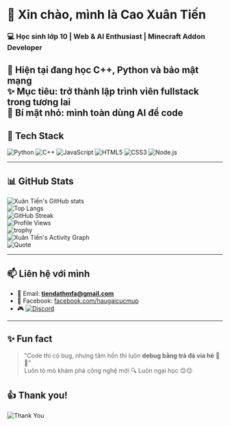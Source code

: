 # 👋 Xin chào, mình là Cao Xuân Tiến  
### 💻 Học sinh lớp 10 | Web & AI Enthusiast | Minecraft Addon Developer  

🌱 Hiện tại đang học C++, Python và bảo mật mạng  
✨ Mục tiêu: trở thành lập trình viên fullstack trong tương lai  
🤯 Bí mật nhỏ: mình toàn dùng AI để code
---

## 🚀 Tech Stack
![Python](https://img.shields.io/badge/Python-3776AB?logo=python&logoColor=white)
![C++](https://img.shields.io/badge/C++-00599C?logo=cplusplus&logoColor=white)
![JavaScript](https://img.shields.io/badge/JavaScript-F7DF1E?logo=javascript&logoColor=black)
![HTML5](https://img.shields.io/badge/HTML5-E34F26?logo=html5&logoColor=white)
![CSS3](https://img.shields.io/badge/CSS3-1572B6?logo=css3&logoColor=white)
![Node.js](https://img.shields.io/badge/Node.js-339933?logo=node.js&logoColor=white)

---

## 📊 GitHub Stats
![Xuân Tiến's GitHub stats](https://github-readme-stats.vercel.app/api?username=Tienkj&show_icons=true&theme=tokyonight)  
![Top Langs](https://github-readme-stats.vercel.app/api/top-langs/?username=Tienkj&layout=compact&theme=tokyonight)  
![GitHub Streak](https://github-readme-streak-stats.herokuapp.com/?user=Tienkj&theme=tokyonight)  
![Profile Views](https://komarev.com/ghpvc/?username=Tienkj&label=Profile%20views&color=0e75b6&style=flat)  
![trophy](https://github-profile-trophy.vercel.app/?username=Tienkj&theme=tokyonight&margin-w=15&margin-h=15)  
![Xuân Tiến's Activity Graph](https://github-readme-activity-graph.vercel.app/graph?username=Tienkj&theme=tokyo-night)  
![Quote](https://quotes-github-readme.vercel.app/api?type=horizontal&theme=tokyonight)


---

## 📫 Liên hệ với mình
- 📧 Email: **tiendathmfa@gmail.com**  
- 💼 Facebook: [facebook.com/haugaicucmup](https://facebook.com/haugaicucmup)  
- 🎮 [![Discord](https://img.shields.io/badge/Discord-Tienkj-5865F2?logo=discord&logoColor=white)](https://discord.com/users/Tienkj)

---

## ✨ Fun fact
> "Code thì có bug, nhưng tâm hồn thì luôn **debug bằng trà đá vỉa hè** 🍵😆"  
> Luôn tò mò khám phá công nghệ mới 🔍
> Luôn ngại học 😊😊
## 👍 Thank you!
![Thank You](https://raw.githubusercontent.com/trinib/trinib/a5f17399d881c5651a89bfe4a621014b08346cf0/images/marquee.svg)

